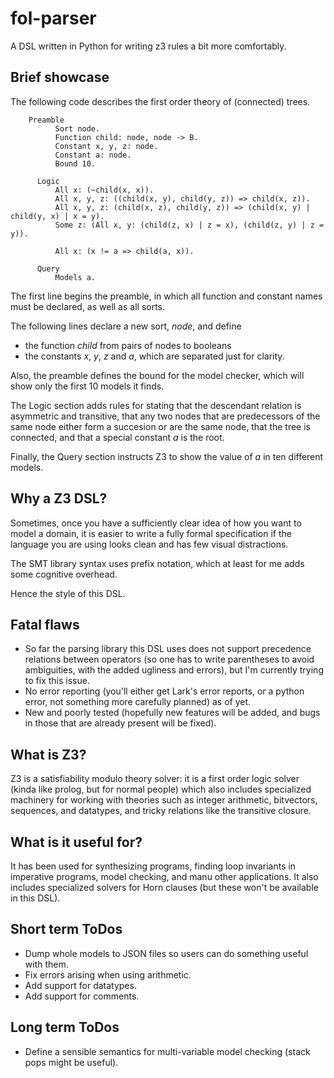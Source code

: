 # fol-parser
A DSL written in Python for writing z3 rules a bit more comfortably.

## Brief showcase

The following code describes the first order theory of (connected) trees.
```
    Preamble
          Sort node.
          Function child: node, node -> B.
          Constant x, y, z: node.
          Constant a: node.
          Bound 10. 
  
      Logic
          All x: (~child(x, x)).
          All x, y, z: ((child(x, y), child(y, z)) => child(x, z)).
          All x, y, z: (child(x, z), child(y, z)) => (child(x, y) | child(y, x) | x = y).
          Some z: (All x, y: (child(z, x) | z = x), (child(z, y) | z = y)).
          
          All x: (x != a => child(a, x)).
  
      Query
          Models a.
```

The first line begins the preamble, in which all function and constant names must be declared,
as well as all sorts.

The following lines declare a new sort, *node*, and define
* the function *child* from pairs of nodes to booleans
* the constants *x*, *y*, *z* and *a*, which are separated just for clarity.

Also, the preamble defines the bound for the model checker, which will show only the first 10 models
it finds.

The Logic section adds rules for stating that the descendant relation is asymmetric and transitive,
that any two nodes that are predecessors of the same node either form a succesion or are the
same node, that the tree is connected, and that a special constant *a* is the root.

Finally, the Query section instructs Z3 to show the value of *a* in ten different models.

## Why a Z3 DSL?
Sometimes, once you have a sufficiently clear idea of how you want to model a domain,
it is easier to write a fully formal specification if the language you are using looks 
clean and has few visual distractions.

The SMT library syntax uses prefix notation, which at least for me adds some cognitive overhead.

Hence the style of this DSL.

## Fatal flaws
* So far the parsing library this DSL uses does not support precedence relations between
operators (so one has to write parentheses to avoid ambiguities, with the added ugliness
and errors), but I'm currently trying to fix this issue.
* No error reporting (you'll either get Lark's error reports, or a python error,
not something more carefully planned) as of yet.
* New and poorly tested (hopefully new features will be added, and bugs in those
that are already present will be fixed).

## What is Z3?
Z3 is a satisfiability modulo theory solver: it is a first order logic solver
(kinda like prolog, but for normal people) which also includes specialized
machinery for working with theories such as integer arithmetic, bitvectors, sequences,
and datatypes, and tricky relations like the transitive closure.

## What is it useful for?
It has been used for synthesizing programs, finding loop invariants
in imperative programs, model checking, and manu other applications.
It also includes specialized solvers for Horn clauses
(but these won't be available in this DSL).

## Short term ToDos
* Dump whole models to JSON files so users can do something useful with them.
* Fix errors arising when using arithmetic.
* Add support for datatypes.
* Add support for comments.

## Long term ToDos
* Define a sensible semantics for multi-variable model checking (stack pops might be useful).
